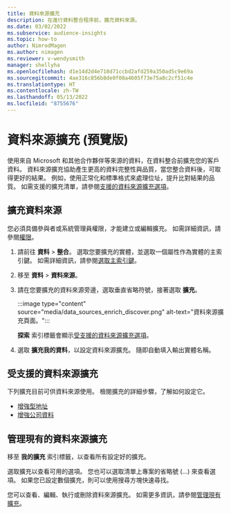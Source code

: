 ```yaml
---
title: 資料來源擴充
description: 在進行資料整合程序前，擴充資料來源。
ms.date: 03/02/2022
ms.subservice: audience-insights
ms.topic: how-to
author: NimrodMagen
ms.author: nimagen
ms.reviewer: v-wendysmith
manager: shellyha
ms.openlocfilehash: d1e14d2d4e718d71ccbd2afd259a350ad5c9e69a
ms.sourcegitcommit: 4ae316c856b8de0f08a4605f73e75a8c2cf51c4e
ms.translationtype: HT
ms.contentlocale: zh-TW
ms.lasthandoff: 05/13/2022
ms.locfileid: "8755676"
---
```

# <a name="enrichment-for-data-sources-preview"></a>資料來源擴充 (預覽版)

使用來自 Microsoft 和其他合作夥伴等來源的資料，在資料整合前擴充您的客戶資料。 資料來源擴充協助產生更高的資料完整性與品質，當您整合資料後，可取得更好的結果。 例如，使用正常化和標準格式來處理位址，提升比對結果的品質。 如需支援的擴充清單，請參閱[支援的資料來源擴充選項](#supported-data-source-enrichments)。

## <a name="enrich-a-data-source"></a>擴充資料來源

您必須具備參與者或系統管理員權限，才能建立或編輯擴充。 如需詳細資訊，請參閱[權限](permissions.md)。  

1. 請前往 **資料** > **整合**。 選取您要擴充的實體，並選取一個屬性作為實體的主索引鍵。 如需詳細資訊，請參閱[選取主索引鍵](map-entities.md#select-primary-key-and-semantic-type-for-attributes)。

1. 移至 **資料** > **資料來源**。

1. 請在您要擴充的資料來源旁邊，選取垂直省略符號，接著選取 **擴充**。

   :::image type="content" source="media/data_sources_enrich_discover.png" alt-text="資料來源擴充頁面。":::

   **探索** 索引標籤會顯示[受支援的資料來源擴充選項](#supported-data-source-enrichments)。

1. 選取 **擴充我的資料**，以設定資料來源擴充。 隨即自動填入輸出實體名稱。

## <a name="supported-data-source-enrichments"></a>受支援的資料來源擴充

下列擴充目前可供資料來源使用。 檢閱擴充的詳細步驟，了解如何設定它。

- [增強型地址](enrichment-enhanced-addresses.md)
- [增強公司資料](enrichment-enhanced-company-data.md)

## <a name="manage-existing-data-source-enrichments"></a>管理現有的資料來源擴充

移至 **我的擴充** 索引標籤，以查看所有設定好的擴充。

選取擴充以查看可用的選項。 您也可以選取清單上專案的省略號 (...) 來查看選項。 如果您已設定數個擴充，則可以使用搜尋方塊快速尋找。

您可以查看、編輯、執行或刪除資料來源擴充。 如需更多資訊，請參閱[管理現有擴充](enrichment-hub.md)。
